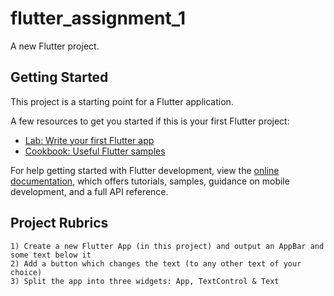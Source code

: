 # flutter_assignment_1

A new Flutter project.

## Getting Started

This project is a starting point for a Flutter application.

A few resources to get you started if this is your first Flutter project:

- [Lab: Write your first Flutter app](https://docs.flutter.dev/get-started/codelab)
- [Cookbook: Useful Flutter samples](https://docs.flutter.dev/cookbook)

For help getting started with Flutter development, view the
[online documentation](https://docs.flutter.dev/), which offers tutorials,
samples, guidance on mobile development, and a full API reference.

## Project Rubrics

    1) Create a new Flutter App (in this project) and output an AppBar and some text below it
    2) Add a button which changes the text (to any other text of your choice)
    3) Split the app into three widgets: App, TextControl & Text

